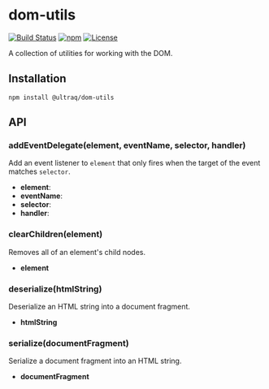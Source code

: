 
dom-utils
=========

[![Build Status](https://travis-ci.org/ultraq/dom-utils.svg?branch=master)](https://travis-ci.com/ultraq/dom-utils)
[![npm](https://img.shields.io/npm/v/@ultraq/dom-utils.svg?maxAge=3600)](https://www.npmjs.com/package/@ultraq/dom-utils)
[![License](https://img.shields.io/github/license/ultraq/dom-utils.svg?maxAge=2592000)](https://github.com/ultraq/dom-utils/blob/master/LICENSE.txt)

A collection of utilities for working with the DOM.


Installation
------------

```
npm install @ultraq/dom-utils
```


API
---

### addEventDelegate(element, eventName, selector, handler)

Add an event listener to `element` that only fires when the target of the event
matches `selector`.

 - **element**:
 - **eventName**:
 - **selector**:
 - **handler**:

### clearChildren(element)

Removes all of an element's child nodes.

 - **element**

### deserialize(htmlString)

Deserialize an HTML string into a document fragment.

 - **htmlString**

### serialize(documentFragment)

Serialize a document fragment into an HTML string.

 - **documentFragment**
